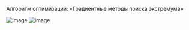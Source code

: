 Алгоритм оптимизации: «Градиентные методы поиска экстремума»



![image](https://github.com/MikaelNaz/Algorithm-of-gradient-descent/assets/93049738/a622f5b3-e5c7-43ec-8c9f-2b5430aec03d)
![image](https://github.com/MikaelNaz/Algorithm-of-gradient-descent/assets/93049738/f1b3f985-4705-40c2-a37c-1415b0e61a2a)
